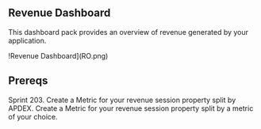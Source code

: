 ## Revenue Dashboard
This dashboard pack provides an overview of revenue generated by your application.

!Revenue Dashboard](RO.png)

## Prereqs
Sprint 203.
Create a Metric for your revenue session property split by APDEX.
Create a Metric for your revenue session property split by a metric of your choice.

